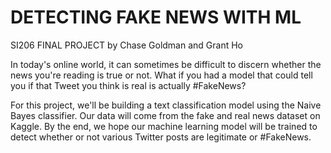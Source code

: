 # DETECTING FAKE NEWS WITH ML

SI206 FINAL PROJECT
by Chase Goldman and Grant Ho

In today's online world, it can sometimes be difficult to discern whether the news you're reading is true or not. What if you had a model that could tell you if that Tweet you think is real is actually #FakeNews?

For this project, we'll be building a text classification model using the Naive Bayes classifier. Our data will come from the fake and real news dataset on Kaggle. By the end, we hope our machine learning model will be trained to detect whether or not various Twitter posts are legitimate or #FakeNews.
